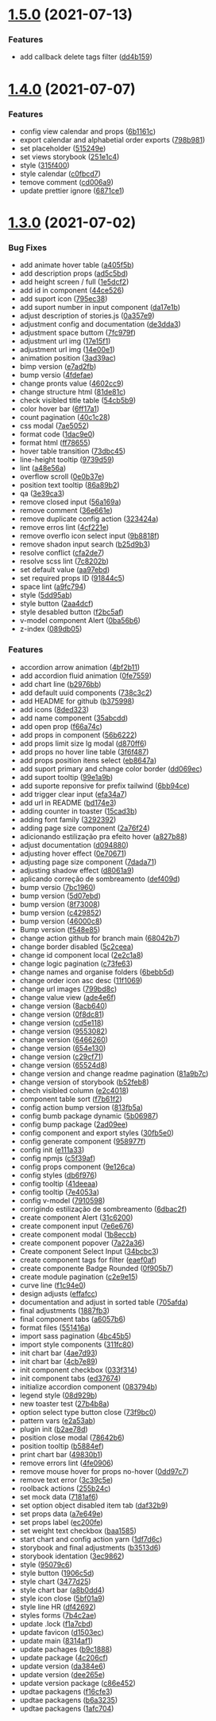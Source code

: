 # [1.5.0](https://github.com/solfacil/components-ui/compare/1.4.0...1.5.0) (2021-07-13)


### Features

* add callback delete tags filter ([dd4b159](https://github.com/solfacil/components-ui/commit/dd4b15997d5ef699913a14d4862ef8f84dc74458))



# [1.4.0](https://github.com/solfacil/components-ui/compare/1.3.0...1.4.0) (2021-07-07)


### Features

* config view calendar and props ([6b1161c](https://github.com/solfacil/components-ui/commit/6b1161c0b6dc8d4b0351c11f2dd33de65a5c40eb))
* export calendar and alphabetial order exports ([798b981](https://github.com/solfacil/components-ui/commit/798b981aade2f7275ccb5c22b3781dda328935b7))
* set placeholder ([515249e](https://github.com/solfacil/components-ui/commit/515249e49e718e86461ed18e442892b9dd898360))
* set views storybook ([251e1c4](https://github.com/solfacil/components-ui/commit/251e1c40bbd22d9ffe3ff3ebdd0af58699ad97e3))
* style ([315f400](https://github.com/solfacil/components-ui/commit/315f40098170d28580dbfe70ae4f4fcc92bf8d79))
* style calendar ([c0fbcd7](https://github.com/solfacil/components-ui/commit/c0fbcd788cf62604b6d8dcc5fff5a0e396440a58))
* temove comment ([cd006a9](https://github.com/solfacil/components-ui/commit/cd006a93e1243850086fe2277a724f2b2c9123f9))
* update prettier ignore ([6871ce1](https://github.com/solfacil/components-ui/commit/6871ce10d8412505412eac3527606338186fbdf7))



# [1.3.0](https://github.com/solfacil/components-ui/compare/1.0.0...1.3.0) (2021-07-02)


### Bug Fixes

* add animate hover table ([a405f5b](https://github.com/solfacil/components-ui/commit/a405f5b9bd40c71737d7194d869482796f39b0d5))
* add description props ([ad5c5bd](https://github.com/solfacil/components-ui/commit/ad5c5bd2f8b53ca0b0b6d5f688e1df19e1aa521c))
* add height screen / full ([1e5dcf2](https://github.com/solfacil/components-ui/commit/1e5dcf26cae8881c40e22e8cf4c8001dbc746a79))
* add id in component ([44ce526](https://github.com/solfacil/components-ui/commit/44ce5266d17e56554c04ad767cf7183b29f7585c))
* add suport icon ([795ec38](https://github.com/solfacil/components-ui/commit/795ec38fe56f7c65af351a5439f674ff33a0b3b1))
* add suport number in input component ([da17e1b](https://github.com/solfacil/components-ui/commit/da17e1b9e332458f6a34d543a66e47bc244f88cd))
* adjust description of stories.js ([0a357e9](https://github.com/solfacil/components-ui/commit/0a357e9db724a664d9e155b1859ba93b0aa45ab3))
* adjustment config and documentation ([de3dda3](https://github.com/solfacil/components-ui/commit/de3dda392e8cdcb4e70bc15427e711d8fb25cc70))
* adjustment space buttom ([7fc979f](https://github.com/solfacil/components-ui/commit/7fc979ff76e75dbcb49816d26f7d07d11c642a2b))
* adjustment url img ([17e15f1](https://github.com/solfacil/components-ui/commit/17e15f1473d5bd08b1ee39bb91cb09cdca8ded0e))
* adjustment url img ([14e00e1](https://github.com/solfacil/components-ui/commit/14e00e1693aa5ca7e27a40e8c45d0524d8cae042))
* animation position ([3ad39ac](https://github.com/solfacil/components-ui/commit/3ad39acedbd9c74e9f1c0fa12471dcc9129ad62e))
* bimp version ([e7ad2fb](https://github.com/solfacil/components-ui/commit/e7ad2fb66e005cdc888b5fa5230fc503cc783e54))
* bump versio ([4fdefae](https://github.com/solfacil/components-ui/commit/4fdefae9ae66be156a25bf6c0d0e5d03c7405383))
* change pronts value ([4602cc9](https://github.com/solfacil/components-ui/commit/4602cc99d55faf26c8f5ea964a3e9adcd39e5df7))
* change structure html ([81de81c](https://github.com/solfacil/components-ui/commit/81de81ce608d8cdd48761eb884a22c09f212165b))
* check visibled title table ([54cb5b9](https://github.com/solfacil/components-ui/commit/54cb5b9654e1662bfaa390af619af407c4e8ebd9))
* color hover bar ([6ff17a1](https://github.com/solfacil/components-ui/commit/6ff17a1fa35530555340b6005a1428a5af30f08a))
* count pagination ([40c1c28](https://github.com/solfacil/components-ui/commit/40c1c28441b0de4f17ed379d3bc1b95c21b3d1ac))
* css modal ([7ae5052](https://github.com/solfacil/components-ui/commit/7ae505290020ee41ed12f86d821618a53652589e))
* format code ([1dac9e0](https://github.com/solfacil/components-ui/commit/1dac9e09b1e2b4fd58971fa3a45769226d8e7623))
* format html ([ff78655](https://github.com/solfacil/components-ui/commit/ff78655676ff5d8d42af8592959d3664e769daf3))
* hover table transition ([73dbc45](https://github.com/solfacil/components-ui/commit/73dbc4545f57b3dfcd45f12db44928d4a713b1ba))
* line-height tooltip ([9739d59](https://github.com/solfacil/components-ui/commit/9739d59932eb3223b46b18cf1d3945a38053d3eb))
* lint ([a48e56a](https://github.com/solfacil/components-ui/commit/a48e56a9eb13985d70ee8281443e23beb7bc00d2))
* overflow scroll ([0e0b37e](https://github.com/solfacil/components-ui/commit/0e0b37eb3fe4120fe5614fd2d6a1a320fecba2ec))
* position text tooltip ([86a89b2](https://github.com/solfacil/components-ui/commit/86a89b2b5b469fe707d77e1812826a74a4c927d8))
* qa ([3e39ca3](https://github.com/solfacil/components-ui/commit/3e39ca3448cbc422fd5ccb4b4feb206b5dc8b895))
* remove closed input ([56a169a](https://github.com/solfacil/components-ui/commit/56a169adc04e1dea7fbdd571e07f8e54453f30e0))
* remove comment ([36e661e](https://github.com/solfacil/components-ui/commit/36e661e9916865b28e8f98874ee97cbae9e7a769))
* remove duplicate config action ([323424a](https://github.com/solfacil/components-ui/commit/323424a90855d0f2d5198fb6f86719d78fbc9a6b))
* remove erros lint ([4cf221e](https://github.com/solfacil/components-ui/commit/4cf221ec7ead051597663be2c9af4452fe012d2e))
* remove overflo icon select input ([9b8818f](https://github.com/solfacil/components-ui/commit/9b8818f8540a970e3dc6b671d24cfadb4634bf32))
* remove shadon input search ([b25d9b3](https://github.com/solfacil/components-ui/commit/b25d9b37e4d4c2c298e5affc0d0b5200f47bf481))
* resolve conflict ([cfa2de7](https://github.com/solfacil/components-ui/commit/cfa2de7eedf74b32c4b6c1cd207f038e90d0c3d5))
* resolve scss lint ([7c8202b](https://github.com/solfacil/components-ui/commit/7c8202beebf12e58698299e9ffea0c8c7fc69682))
* set default value ([aa97ebd](https://github.com/solfacil/components-ui/commit/aa97ebdacb81626f3bae0e86cc8c315a73440a07))
* set required props ID ([91844c5](https://github.com/solfacil/components-ui/commit/91844c509f0284fc214c919663a225fe6e1c9b27))
* space lint ([a9fc794](https://github.com/solfacil/components-ui/commit/a9fc794ae39d8073e23e60e7da56e2f31e058dc4))
* style ([5dd95ab](https://github.com/solfacil/components-ui/commit/5dd95ab4875dfd49566a27c2191618b281f100e2))
* style button ([2aa4dcf](https://github.com/solfacil/components-ui/commit/2aa4dcf6b0b9f083070408d158aa22a51049ae27))
* style desabled button ([f2bc5af](https://github.com/solfacil/components-ui/commit/f2bc5af906cde37f88c8edd2b1fae8bc046b6d52))
* v-model component Alert ([0ba56b6](https://github.com/solfacil/components-ui/commit/0ba56b63a7dc14700995d090584b1bffe7d4e402))
* z-index ([089db05](https://github.com/solfacil/components-ui/commit/089db0520be3c46ef4d1336643c47767d1dcf52e))


### Features

* accordion arrow animation ([4bf2b11](https://github.com/solfacil/components-ui/commit/4bf2b11475296a5f150e6709ef0c51d90c8a5870))
* add accordion fluid animation ([0fe7559](https://github.com/solfacil/components-ui/commit/0fe7559c6a956ed6cffe459ac026c0e9d8d4814e))
* add chart line ([b2976bb](https://github.com/solfacil/components-ui/commit/b2976bb3582da77655972baca1e18aca16cce5fc))
* add default uuid components ([738c3c2](https://github.com/solfacil/components-ui/commit/738c3c2fefa7d0cc563a0293a02da195feb3552f))
* add HEADME for github ([b375998](https://github.com/solfacil/components-ui/commit/b37599885609b66307db6ce0cd8bfe1fb52d644b))
* add icons ([8ded323](https://github.com/solfacil/components-ui/commit/8ded323e17f21684f16222b3a7ee854efaa3ea54))
* add name component ([35abcdd](https://github.com/solfacil/components-ui/commit/35abcdd1d7d394103cd511e2ab7edbe24dc9b679))
* add open prop ([f66a74c](https://github.com/solfacil/components-ui/commit/f66a74cc46055b7fdf3f2a58685c06e3f313e863))
* add props in component ([56b6222](https://github.com/solfacil/components-ui/commit/56b6222062b54849173d0f8a5c4a89b750110b9f))
* add props limit size lg modal ([d870ff6](https://github.com/solfacil/components-ui/commit/d870ff64ae744f8ee88f86161b7d29176f9e7c51))
* add props no hover line table ([3f6f487](https://github.com/solfacil/components-ui/commit/3f6f487bc69bf4b4e74dc9105e0b391ae6a2033e))
* add props position itens select ([eb8647a](https://github.com/solfacil/components-ui/commit/eb8647ab6890c9ed7d6c5f24e52871fba1bc7a2d))
* add suport primary and change color border ([dd069ec](https://github.com/solfacil/components-ui/commit/dd069ece71590c8755ed71d1f07594a3f7894e61))
* add suport tooltip ([99e1a9b](https://github.com/solfacil/components-ui/commit/99e1a9ba0690bed36d8820dfe39406a282a165b0))
* add suporte reponsive for prefix tailwind ([6bb94ce](https://github.com/solfacil/components-ui/commit/6bb94ced11c5dd19664e58f65da9bb111f4f2781))
* add trigger clear input ([efa34a7](https://github.com/solfacil/components-ui/commit/efa34a7044f95d0cc43d51d724c8a837e8be3601))
* add url in README ([bd174e3](https://github.com/solfacil/components-ui/commit/bd174e39e452b9b20f154f69d04e9290d20bf851))
* adding counter in toaster ([15cad3b](https://github.com/solfacil/components-ui/commit/15cad3b5141cee658cb4454a9c21abd947f93f9c))
* adding font family ([3292392](https://github.com/solfacil/components-ui/commit/32923929580a8ff3d3b3c897da832c8705a50e8e))
* adding page size component ([2a76f24](https://github.com/solfacil/components-ui/commit/2a76f2492ffe67e2088567b857656ec6e19c7147))
* adicionando estilização pra efeito hover ([a827b88](https://github.com/solfacil/components-ui/commit/a827b88564108d15ceef1f025e1c443b81d34f20))
* adjust documentation ([d094880](https://github.com/solfacil/components-ui/commit/d0948805685b3deffe200783f95a9d40a8a3d32a))
* adjusting hover effect ([0e70671](https://github.com/solfacil/components-ui/commit/0e706714c4ce065cc00132358b54b1ebdab3aee3))
* adjusting page size component ([7dada71](https://github.com/solfacil/components-ui/commit/7dada71e33efd1a3cd4bb9c6318970f298c425cf))
* adjusting shadow effect ([d8061a9](https://github.com/solfacil/components-ui/commit/d8061a9df6afe471440c2d41780ed5064dcdad28))
* aplicando correção de sombreamento ([def409d](https://github.com/solfacil/components-ui/commit/def409d6e0c19c6c04f6b60d9ec947aad3b54978))
* bump versio ([7bc1960](https://github.com/solfacil/components-ui/commit/7bc196072b2a048328143e3e153556fb716eec1a))
* bump version ([5d07ebd](https://github.com/solfacil/components-ui/commit/5d07ebd1be50f08b0b264b3f890991071299dc3b))
* bump version ([8f73008](https://github.com/solfacil/components-ui/commit/8f730080bb1d7b8306c933dcd87458fb0035515e))
* bump version ([c429852](https://github.com/solfacil/components-ui/commit/c429852122b9001f116585bc2d54df78ad864d9d))
* bump version ([46000c8](https://github.com/solfacil/components-ui/commit/46000c8734f8d239663c31a7767c91605d01ff70))
* Bump version ([f548e85](https://github.com/solfacil/components-ui/commit/f548e8513029a66367b2c2ec3654fcb37cd106bc))
* change action github for branch main ([68042b7](https://github.com/solfacil/components-ui/commit/68042b7871cdaa5555a4c5a721d67a7b20a67546))
* change border disabled ([5c2ceea](https://github.com/solfacil/components-ui/commit/5c2ceea7678a662e71ef5ef4f1274992018c5d13))
* change id component local ([2e2c1a8](https://github.com/solfacil/components-ui/commit/2e2c1a83728ac7c7d320206289e1adafced5f9c5))
* change logic pagination ([c73fe63](https://github.com/solfacil/components-ui/commit/c73fe63d5c7649950967b5564bfd7d8236fc9063))
* change names and organise folders ([6bebb5d](https://github.com/solfacil/components-ui/commit/6bebb5d6c9b12b3d08b02e3d2fbd5998a1372c7d))
* change order icon asc desc ([11f1069](https://github.com/solfacil/components-ui/commit/11f10693f65983affe4a0f3443432f058b65f578))
* change url images ([799bd8c](https://github.com/solfacil/components-ui/commit/799bd8c3547f99efe9f2c3abbead28ac9cf2e0aa))
* change value view ([ade4e6f](https://github.com/solfacil/components-ui/commit/ade4e6f93baa6475e7620ed7a8ba74a4b31d4791))
* change version ([8acb640](https://github.com/solfacil/components-ui/commit/8acb6405e362a78ece5f4b59ec27e9eade0a7825))
* change version ([0f8dc81](https://github.com/solfacil/components-ui/commit/0f8dc819558c05de1b1bf71da75cbc861d748202))
* change version ([cd5e118](https://github.com/solfacil/components-ui/commit/cd5e118196b66387829e604055a69a8cf944b8dc))
* change version ([9553082](https://github.com/solfacil/components-ui/commit/9553082daacc330a6da02a120b388951ef3591db))
* change version ([6466260](https://github.com/solfacil/components-ui/commit/64662609367227d5deaccfce2b589a7e1a00e6cc))
* change version ([654e130](https://github.com/solfacil/components-ui/commit/654e1308e13391a5dd1829b5bfc7cda737cea41e))
* change version ([c29cf71](https://github.com/solfacil/components-ui/commit/c29cf71e0503320f55e29a0b5c59b35bb6f16f3b))
* change version ([65524d8](https://github.com/solfacil/components-ui/commit/65524d8cc851f32a2b37fe2aa3076465b4c6ec3a))
* change version and change readme pagination ([81a9b7c](https://github.com/solfacil/components-ui/commit/81a9b7c18429353765d3ab9f25973ad0a6797d11))
* change version of storybook ([b52feb8](https://github.com/solfacil/components-ui/commit/b52feb87c3ed7fe0636bd3cc5fe28293c8be11e7))
* chech visibled column ([e2c4018](https://github.com/solfacil/components-ui/commit/e2c4018e973597d7b4d7a71ec0f3d0db439e6877))
* component table sort ([f7b61f2](https://github.com/solfacil/components-ui/commit/f7b61f22743295ea3a5ab7bfa6d852158ba5b24f))
* config action bump version ([813fb5a](https://github.com/solfacil/components-ui/commit/813fb5a6731f37ecdc8438a7ae109006c6048aab))
* config bumb package dynamic ([5b06987](https://github.com/solfacil/components-ui/commit/5b06987261d8ed17a3f7e77b09dee1319284fe5e))
* config bump package ([2ad09ee](https://github.com/solfacil/components-ui/commit/2ad09ee117e7da39f0bd3343739c0ab50819aec0))
* config component and export styles ([30fb5e0](https://github.com/solfacil/components-ui/commit/30fb5e062d306c7a586c7f301e8d650b15664327))
* config generate component ([958977f](https://github.com/solfacil/components-ui/commit/958977f7d53359b08a52b82186d1038f53883fcd))
* config init ([e111a33](https://github.com/solfacil/components-ui/commit/e111a335eea5784317ea029b10b0f6809ffbcf0a))
* config npmjs ([c5f39af](https://github.com/solfacil/components-ui/commit/c5f39afd466fd1278678778945d99169baa6d7fd))
* config props component ([9e126ca](https://github.com/solfacil/components-ui/commit/9e126ca661b12ca20fde13615bc023d86ef3be28))
* config styles ([db6f976](https://github.com/solfacil/components-ui/commit/db6f976b6a5f38ca239afec4dae637d258a42998))
* config tooltip ([41deeaa](https://github.com/solfacil/components-ui/commit/41deeaac5d8ed0b9f5f967d9584af0c1feb3d881))
* config tooltip ([7e4053a](https://github.com/solfacil/components-ui/commit/7e4053ae78144599e6aff78d1c80712b35a06b66))
* config v-model ([7910598](https://github.com/solfacil/components-ui/commit/7910598764683938fd70d45b036361d9042eb955))
* corrigindo estilização de sombreamento ([6dbac2f](https://github.com/solfacil/components-ui/commit/6dbac2f5e6e77bdd39054ca69fd680be4597487f))
* create component Alert ([31c6200](https://github.com/solfacil/components-ui/commit/31c6200d547e2b812f862c3189ca49b66e559089))
* create component input ([7e6e676](https://github.com/solfacil/components-ui/commit/7e6e676c324855128689e456bc5ae6d685e17bc2))
* create component modal ([1b8eccb](https://github.com/solfacil/components-ui/commit/1b8eccb124b701eedf7e0d99a9cc90d2202e85f3))
* create component popover ([7a22a36](https://github.com/solfacil/components-ui/commit/7a22a366644d201cbcff6cef14ba06970b809d6d))
* Create component Select Input ([34bcbc3](https://github.com/solfacil/components-ui/commit/34bcbc398de7e28f75671c5b55a1a3c0d2ff135a))
* create component tags for filter ([eaef0af](https://github.com/solfacil/components-ui/commit/eaef0af300b1ed092c7439398220b1d4274c9b11))
* create componente Badge Rounded ([0f905b7](https://github.com/solfacil/components-ui/commit/0f905b7ef49c73c22482b352b9ec32f72fe0565e))
* create module pagination ([c2e9e15](https://github.com/solfacil/components-ui/commit/c2e9e15f7a7f18ad1cb1b38b8e98305b6a0dd0f0))
* curve line ([f1c94e0](https://github.com/solfacil/components-ui/commit/f1c94e0a99b6897ab9b26980b3660c0cc6823fd0))
* design adjusts ([effafcc](https://github.com/solfacil/components-ui/commit/effafcc899badd265efed045e696433554a6cef2))
* documentation and adjust in sorted table ([705afda](https://github.com/solfacil/components-ui/commit/705afdaec396f7d407bf53d0cddc742ee5c72373))
* final adjustments ([1887fb3](https://github.com/solfacil/components-ui/commit/1887fb3de9500dd29f4c45e2af9308c7c179cd08))
* final component tabs ([a6057b6](https://github.com/solfacil/components-ui/commit/a6057b6a3faf811ac11519d4a15470cdde30acfd))
* format files ([551416a](https://github.com/solfacil/components-ui/commit/551416a04e7220bbbaeeee96b95a4eab1907137c))
* import sass pagination ([4bc45b5](https://github.com/solfacil/components-ui/commit/4bc45b566ac151f4d95d44ba1a2f3a97bfe8e98e))
* import style components ([311fc80](https://github.com/solfacil/components-ui/commit/311fc80473e74dcbf613f0eb22b1f573f6512047))
* init chart bar ([4ae7d93](https://github.com/solfacil/components-ui/commit/4ae7d9312757198a994e4701439387d39b7d9d39))
* init chart bar ([4cb7e89](https://github.com/solfacil/components-ui/commit/4cb7e8988e50f7a1a08ee9e90b14a65cd6a7c8d5))
* init component checkbox ([033f314](https://github.com/solfacil/components-ui/commit/033f31428863e94d6f919a77771574cfe1785a07))
* init component tabs ([ed37674](https://github.com/solfacil/components-ui/commit/ed3767494b53ba0eec42977446318bffda2bb56b))
* initialize accordion component ([083794b](https://github.com/solfacil/components-ui/commit/083794b45ac8a9ea3fcb92e7ec6a9f59db720e68))
* legend style ([08d929b](https://github.com/solfacil/components-ui/commit/08d929bde45a2153c29dafeeb8a13b770c9d8750))
* new toaster test ([27b4b8a](https://github.com/solfacil/components-ui/commit/27b4b8a8b84ef2d62f1528f1bfa52174d99ec56b))
* option select type button close ([73f9bc0](https://github.com/solfacil/components-ui/commit/73f9bc021497a6592a3b75170c3645225f1a9414))
* pattern vars ([e2a53ab](https://github.com/solfacil/components-ui/commit/e2a53ab4f4b62da3e49a49bb91015a3663963ef1))
* plugin init ([b2ae78d](https://github.com/solfacil/components-ui/commit/b2ae78d179295da64d550a3be2102aeda2e11681))
* position close modal ([78642b6](https://github.com/solfacil/components-ui/commit/78642b686063e6cbaaea718adf5fae7c11b5a065))
* position tooltip ([b5884ef](https://github.com/solfacil/components-ui/commit/b5884ef466c4e19263b2fc2035f78f73339b2f79))
* print chart bar ([49830b1](https://github.com/solfacil/components-ui/commit/49830b1e20aba4dc5fae61e800ceee5aa9bce568))
* remove errors lint ([4fe0906](https://github.com/solfacil/components-ui/commit/4fe09062397cb5facaa3865135e0f7b0160eeb28))
* remove mouse hover for props no-hover ([0dd97c7](https://github.com/solfacil/components-ui/commit/0dd97c7ddf2b87614d0cc7bace711cd48f0ee08a))
* remove text error ([3c39c5e](https://github.com/solfacil/components-ui/commit/3c39c5e8e62d561073e731db97d350e39e0892c5))
* roolback actions ([255b24c](https://github.com/solfacil/components-ui/commit/255b24ccaf50f38ba382aa768efca81619e25f33))
* set mock data ([7181af6](https://github.com/solfacil/components-ui/commit/7181af657161b6f3f3b8e6d8db6f78f15a58b145))
* set option object disabled item tab ([daf32b9](https://github.com/solfacil/components-ui/commit/daf32b9cb5f5ce418e941848e045a59c708940ff))
* set props data ([a7e649e](https://github.com/solfacil/components-ui/commit/a7e649e7a15c9b2690eb201344536f1d2aa929f7))
* set props label ([ec200fe](https://github.com/solfacil/components-ui/commit/ec200fe079055f9acec0725e05051ff841094c9e))
* set weight text checkbox ([baa1585](https://github.com/solfacil/components-ui/commit/baa1585fa3d674425a144ae75e945b1643174418))
* start chart and config action yarn ([1df7d6c](https://github.com/solfacil/components-ui/commit/1df7d6c8b147713da8d15c37b459e4eff99e8c65))
* storybook and final adjustments ([b3513d6](https://github.com/solfacil/components-ui/commit/b3513d6ee31994dedeabbb7ba5d8a1dfa3e2fab5))
* storybook identation ([3ec9862](https://github.com/solfacil/components-ui/commit/3ec98622a445767290a073b449ecb54ee652d5e2))
* style ([95079c6](https://github.com/solfacil/components-ui/commit/95079c6096f8ed2dc26dded565f51b601a6eec06))
* style button ([1906c5d](https://github.com/solfacil/components-ui/commit/1906c5db661bfe1b2965cfc2cd64e7a8dda8bc18))
* style chart ([3477d25](https://github.com/solfacil/components-ui/commit/3477d25a425208d89deeaf44b253c22e42d42837))
* style chart bar ([a8b0dd4](https://github.com/solfacil/components-ui/commit/a8b0dd4e5e3d7e4c572223e7a08baa1dce533ed0))
* style icon close ([5bf01a9](https://github.com/solfacil/components-ui/commit/5bf01a9cefac913f151d8450f790ad2f504b6837))
* style line HR ([df42692](https://github.com/solfacil/components-ui/commit/df4269266ebeb2c5433111f6c243d8b8b8c4b350))
* styles forms ([7b4c2ae](https://github.com/solfacil/components-ui/commit/7b4c2ae82810a2cbafc715634d357ad4305ffd55))
* update .lock ([f1a7cbd](https://github.com/solfacil/components-ui/commit/f1a7cbd05a31c1a8f5189d9c25648c82318638c0))
* update favicon ([d1503ec](https://github.com/solfacil/components-ui/commit/d1503ecd6ff2770305a567fe9acbaae3f1792e3f))
* update main ([8314af1](https://github.com/solfacil/components-ui/commit/8314af10f490c95d0e83348a2058b65ee6edf374))
* update pachages ([b9c1888](https://github.com/solfacil/components-ui/commit/b9c188852def101b0703a87e2b87c6fb171b7d13))
* update package ([4c206cf](https://github.com/solfacil/components-ui/commit/4c206cfd5e9f82e9eab2ef2b538e11d5fa6725d9))
* update version ([da384e6](https://github.com/solfacil/components-ui/commit/da384e6fb532ded2dcc98cbd54d9b6c8075d12cd))
* update version ([dee265e](https://github.com/solfacil/components-ui/commit/dee265e8a608c249654d0a70d197229e4400d0b4))
* update version package ([c86e452](https://github.com/solfacil/components-ui/commit/c86e452286af0af4c00c4ab1b7d3b9a195b7185d))
* updtae packagens ([f16cfe3](https://github.com/solfacil/components-ui/commit/f16cfe379e5e6718ec013f1518df0f6c4b2853c8))
* updtae packagens ([b6a3235](https://github.com/solfacil/components-ui/commit/b6a3235a5779e1dc69040920c3ffcfb222f033ab))
* updtae packagens ([1afc704](https://github.com/solfacil/components-ui/commit/1afc7049d2b6b41db9a305e1698fb8f842ab3faa))



